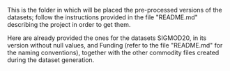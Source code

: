 This is the folder in which will be placed the pre-processed versions of the datasets; follow the instructions provided in the file "README.md" describing the project in order to get them.

Here are already provided the ones for the datasets SIGMOD20, in its version without null values, and Funding (refer to the file "README.md" for the naming conventions), together with the other commodity files created during the dataset generation.
